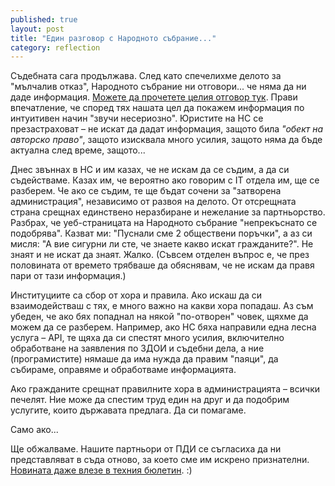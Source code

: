 ```yaml
---
published: true
layout: post
title: "Един разговор с Народното събрание..."
category: reflection
---
```


Съдебната сага продължава. След като спечелихме делото за "мълчалив отказ", Народното събрание ни отговори... че няма да ни даде информация. [Можете да прочетете целия отговор тук](https://drive.google.com/file/d/0B-pu6BIz-EFcelRMMVFNY3cyV0U/view?usp=sharing). Прави впечатление, че според тях нашата цел да покажем информация по интуитивен начин "звучи несериозно". Юристите на НС се презастраховат – не искат да дадат информация, защото била *"обект на авторско право"*, защото изисквала много усилия, защото няма да бъде актуална след време, защото... 

Днес звъннах в НС и им казах, че не искам да се съдим, а да си съдействаме.  Казах им, че вероятно ако говорим с IT отдела им, ще се разберем. Че ако се съдим, те ще бъдат сочени за "затворена администрация", независимо от развоя на делото. От отсрещната страна срещнах единствено неразбиране и нежелание за партньорство. Разбрах, че уеб-страницата на Народното събрание "непрекъснато се подобрява". Казват ми: "Пуснали сме 2 обществени поръчки", а аз си мисля: "А вие сигурни ли сте, че знаете какво искат гражданите?". Не знаят и не искат да знаят. Жалко. (Съвсем отделен въпрос е, че през половината от времето трябваше да обяснявам, че не искам да правя пари от тази информация.)

Институциите са сбор от хора и правила. Ако искаш да си взаимодействаш с тях, е много важно на какви хора попадаш. Аз съм убеден, че ако бях попаднал на някой "по-отворен" човек, щяхме да можем да се разберем. Например, ако НС бяха направили една лесна услуга – API, те щяха да си спестят много усилия, включително обработване на заявления по ЗДОИ и съдебни дела, а ние (програмистите) нямаше да има нужда да правим "паяци", да събираме, оправяме и обработваме информацията.

Ако гражданите срещнат правилните хора в администрацията – всички печелят. Ние може да спестим труд един на друг и да подобрим услугите, които държавата предлага. Да си помагаме.

Само ако...

Ще обжалваме. Нашите партньори от ПДИ се съгласиха да ни представляват в съда отново, за което сме им искрено признателни. [Новината даже влезе в техния бюлетин](http://www.aip-bg.org/publications/%D0%91%D1%8E%D0%BB%D0%B5%D1%82%D0%B8%D0%BD/%D0%9E%D1%82%D0%B2%D0%BE%D1%80%D0%B5%D0%BD%D0%B8_%D0%B4%D0%B0%D0%BD%D0%BD%D0%B8_%D0%95_%D1%83%D0%BF%D1%80%D0%B0%D0%B2%D0%BB%D0%B5%D0%BD%D0%B8%D0%B5_%D0%B8_%D0%B3%D1%80%D0%B0%D0%B6%D0%B4%D0%B0%D0%BD%D1%81%D0%BA%D0%BE_%D1%83%D1%87%D0%B0%D1%81%D1%82%D0%B8%D0%B5/105707/1000895051/). :)
